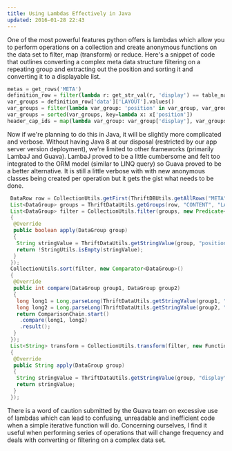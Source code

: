 ```yaml
---
title: Using Lambdas Effectively in Java 
updated: 2016-01-28 22:43
---
```


One of the most powerful features python offers is lambdas which allow you to perform operations on a collection and create anonymous functions on the data set to filter, map (transform) or reduce.  Here's a snippet of code that outlines converting a complex meta data structure filtering on a repeating group and extracting out the position and sorting it and converting it to a displayable list.

```python 
metas = get_rows('META')
definition_row = filter(lambda r: get_str_val(r, 'display') == table_name, metas)[0]
var_groups = definition_row['data']['LAYOUT'].values()
var_groups = filter(lambda var_group: 'position' in var_group, var_groups) 
var_groups = sorted(var_groups, key=lambda x: x['position']) 
header_cap_ids = map(lambda var_group: var_group['display'], var_groups) 
```

Now if we're planning to do this in Java, it will be slightly more complicated and verbose.  Without having Java 8 at our disposal (restricted by our app server version deployment), we're limited to other frameworks (primarily LambaJ and Guava).  LambaJ proved to be a little cumbersome and felt too integrated to the ORM model (similar to LINQ query) so Guava proved to be a better alternative.  It is still a little verbose with with new anonymous classes being created per operation but it gets the gist what needs to be done.

```java
 DataRow row = CollectionUtils.getFirst(ThriftDBUtils.getAllRows("META"));
 List<DataGroup> groups = ThriftDataUtils.getGroups(row, "CONTENT", "LAYOUT");
 List<DataGroup> filter = CollectionUtils.filter(groups, new Predicate<DataGroup>()
 {
  @Override
  public boolean apply(DataGroup group)
  {
   String stringValue = ThriftDataUtils.getStringValue(group, "position");
   return !StringUtils.isEmpty(stringValue);
  }
 });
 CollectionUtils.sort(filter, new Comparator<DataGroup>()
 {
  @Override
  public int compare(DataGroup group1, DataGroup group2)
  {
   long long1 = Long.parseLong(ThriftDataUtils.getStringValue(group1, "position"));
   long long2 = Long.parseLong(ThriftDataUtils.getStringValue(group2, "position"));
   return ComparisonChain.start()
    .compare(long1, long2)
    .result();
  }
 });
 List<String> transform = CollectionUtils.transform(filter, new Function<DataGroup, String>()
 {
  @Override
  public String apply(DataGroup group)
  {
   String stringValue = ThriftDataUtils.getStringValue(group, "display");
   return stringValue;
  }
 });
```

There is a word of caution submitted by the Guava team on excessive use of lambdas which can lead to confusing, unreadable and inefficient code when a simple iterative function will do.  Concerning ourselves, I find it useful when performing series of operations that will change frequency and deals with converting or filtering on a complex data set.